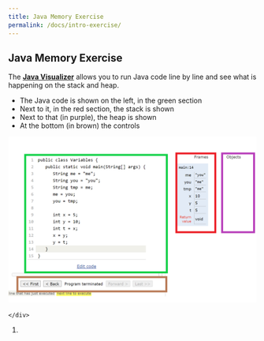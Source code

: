 ```yaml
---
title: Java Memory Exercise
permalink: /docs/intro-exercise/
---
```


## Java Memory Exercise

The [**Java Visualizer**](https://cscircles.cemc.uwaterloo.ca/java_visualize/#) allows you to run Java code line by line and see what is happening on the stack and heap. 

<div class="row">
    <div class="col-md-6">    
    <ul>
<li>The Java code is shown on the left, in the green section</li>
<li>Next to it, in the red section, the stack is shown</li>
<li>Next to that (in purple), the heap is shown</li>
<li>At the bottom (in brown) the controls</li>
</ul>
    </div>
    <div class="col-md-6">
<img src="/assets/img/javavis1.png" alt="Java Visualizer">

    </div>
</div>

1. 